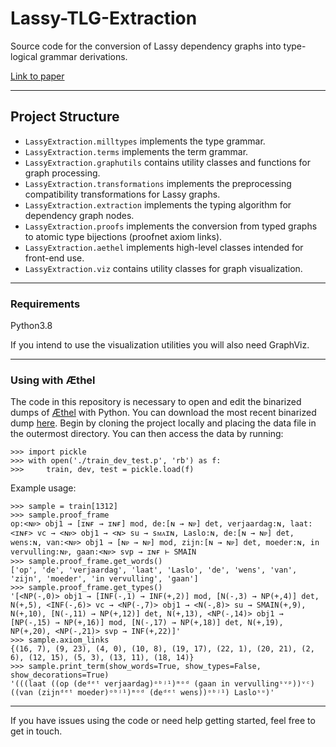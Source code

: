 # Lassy-TLG-Extraction
Source code for the conversion of Lassy dependency graphs into type-logical grammar derivations.

[Link to paper](http://www.lrec-conf.org/proceedings/lrec2020/pdf/2020.lrec-1.647.pdf)

---

## Project Structure
* `LassyExtraction.milltypes` implements the type grammar.
* `LassyExtraction.terms` implements the term grammar.
* `LassyExtraction.graphutils` contains utility classes and functions for graph processing.
* `LassyExtraction.transformations` implements the preprocessing compatibility transformations for Lassy graphs.
* `LassyExtraction.extraction` implements the typing algorithm for dependency graph nodes.
* `LassyExtraction.proofs` implements the conversion from typed graphs to atomic type bijections (proofnet axiom links).
* `LassyExtraction.aethel` implements high-level classes intended for front-end use.
* `LassyExtraction.viz` contains utility classes for graph visualization.

---
### Requirements
Python3.8

If you intend to use the visualization utilities you will also need GraphViz.

---
### Using with Æthel
The code in this repository is necessary to open and edit the binarized dumps of 
[Æthel](https://github.com/konstantinosKokos/aethel) with Python.
You can download the most recent binarized dump [here](https://surfdrive.surf.nl/files/index.php/s/WtcjKP7renMHTjU).
Begin by cloning the project locally and placing the data file in the outermost directory.
You can then access the data by running:
```
>>> import pickle
>>> with open('./train_dev_test.p', 'rb') as f: 
>>>     train, dev, test = pickle.load(f)
```
Example usage:
```
>>> sample = train[1312]
>>> sample.proof_frame
op:<ɴᴘ> obj1 → [ɪɴғ → ɪɴғ] mod, de:[ɴ → ɴᴘ] det, verjaardag:ɴ, laat:<ɪɴғ> vc → <ɴᴘ> obj1 → <ɴ> su → sᴍᴀɪɴ, Laslo:ɴ, de:[ɴ → ɴᴘ] det, wens:ɴ, van:<ɴᴘ> obj1 → [ɴᴘ → ɴᴘ] mod, zijn:[ɴ → ɴᴘ] det, moeder:ɴ, in vervulling:ɴᴘ, gaan:<ɴᴘ> svp → ɪɴғ ⊢ SMAIN
>>> sample.proof_frame.get_words()
['op', 'de', 'verjaardag', 'laat', 'Laslo', 'de', 'wens', 'van', 'zijn', 'moeder', 'in vervulling', 'gaan']
>>> sample.proof_frame.get_types()
'[<NP(-,0)> obj1 → [INF(-,1) → INF(+,2)] mod, [N(-,3) → NP(+,4)] det, N(+,5), <INF(-,6)> vc → <NP(-,7)> obj1 → <N(-,8)> su → SMAIN(+,9), N(+,10), [N(-,11) → NP(+,12)] det, N(+,13), <NP(-,14)> obj1 → [NP(-,15) → NP(+,16)] mod, [N(-,17) → NP(+,18)] det, N(+,19), NP(+,20), <NP(-,21)> svp → INF(+,22)]'
>>> sample.axiom_links
{(16, 7), (9, 23), (4, 0), (10, 8), (19, 17), (22, 1), (20, 21), (2, 6), (12, 15), (5, 3), (13, 11), (18, 14)}
>>> sample.print_term(show_words=True, show_types=False, show_decorations=True)
'(((laat ((op (deᵈᵉᵗ verjaardag)ᵒᵇʲ¹)ᵐᵒᵈ (gaan in vervullingˢᵛᵖ))ᵛᶜ) ((van (zijnᵈᵉᵗ moeder)ᵒᵇʲ¹)ᵐᵒᵈ (deᵈᵉᵗ wens))ᵒᵇʲ¹) Lasloˢᵘ)'
``` 
---
If you have issues using the code or need help getting started, feel free to get in touch.